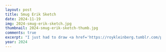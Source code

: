 ```yaml
---
layout: post
title: Smug Erik Sketch
date: 2024-11-19
img: 2024-smug-erik-sketch.jpg
thumbnail: 2024-smug-erik-sketch-thumb.jpg
comments: true
excerpt: "I just had to draw <a href='https://roykleinberg.tumblr.com/post/47128812559/phantomofthesalle-scan-of-a-real-animation-cel' target='_blank'>1987 animated Erik</a> with <a href='/img/1988-animated-eriks-eyes.jpg' target='_blank'>the cool eyes he has in the dark</a>." 
year: 2024
---
```

